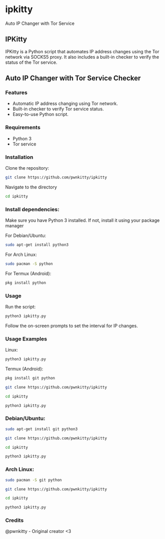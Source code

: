 # ipkitty
Auto IP Changer with Tor Service

## IPKitty

IPKitty is a Python script that automates IP address changes using the Tor network via SOCKS5 proxy. It also includes a built-in checker to verify the status of the Tor service.

## Auto IP Changer with Tor Service Checker

### Features
- Automatic IP address changing using Tor network.
- Built-in checker to verify Tor service status.
- Easy-to-use Python script.

### Requirements
- Python 3
- Tor service

### Installation

Clone the repository:
   
   ```bash
   git clone https://github.com/pwnkitty/ipkitty
   ```
Navigate to the directory

  ```bash
  cd ipkitty
  ```
### Install dependencies:

Make sure you have Python 3 installed. If not, install it using your package manager

For Debian/Ubuntu:

 ```bash
sudo apt-get install python3
 ```

For Arch Linux:

 ```bash
sudo pacman -S python
 ```

For Termux (Android):

 ```bash
pkg install python
 ```
### Usage
Run the script:

```bash
python3 ipkitty.py
```
Follow the on-screen prompts to set the interval for IP changes.

### Usage Examples
Linux:

```bash
python3 ipkitty.py
```

Termux (Android):

```bash
pkg install git python
```
```bash
git clone https://github.com/pwnkitty/ipkitty
```
```bash
cd ipkitty
```
```bash
python3 ipkitty.py
```

### Debian/Ubuntu:

```bash
sudo apt-get install git python3
```
```bash
git clone https://github.com/pwnkitty/ipkitty
```
```bash
cd ipkitty
```
```bash
python3 ipkitty.py
```

### Arch Linux:

```bash
sudo pacman -S git python
```
```bash
git clone https://github.com/pwnkitty/ipkitty
```
```bash
cd ipkitty
```
```bash
python3 ipkitty.py
```

### Credits
@pwnkitty - Original creator <3

